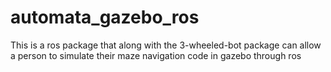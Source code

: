 # automata_gazebo_ros
This is a ros package that along with the 3-wheeled-bot package can allow a person to simulate their maze navigation code in gazebo through ros

